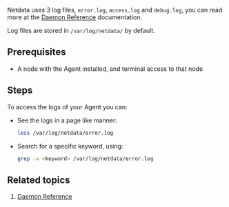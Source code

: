 <!--
title: "Check netdata logs"
sidebar_label: "Check netdata logs"
custom_edit_url: "https://github.com/netdata/netdata/blob/master/docs/tasks/miscellaneous/check-netdata-logs.md"
learn_status: "Published"
learn_topic_type: "Tasks"
learn_rel_path: "operations"
learn_docs_purpose: "Instructions on how to inspect the logs"
-->

Netdata uses 3 log files, `error.log`, `access.log` and `debug.log`, you can read more at
the [Daemon Reference](https://github.com/netdata/netdata/blob/master/daemon/README.md) documentation.

Log files are stored in `/var/log/netdata/` by default.

## Prerequisites

- A node with the Agent installed, and terminal access to that node

## Steps

To access the logs of your Agent you can:

- See the logs in a page like manner:
    ```bash
    less /var/log/netdata/error.log
    ```

- Search for a specific keyword, using:
    ```bash
    grep -w <keyword> /var/log/netdata/error.log
    ```

## Related topics

1. [Daemon Reference](https://github.com/netdata/netdata/blob/master/daemon/README.md) 

